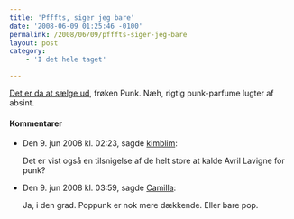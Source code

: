 ```yaml
---
title: 'Pfffts, siger jeg bare'
date: '2008-06-09 01:25:46 -0100'
permalink: /2008/06/09/pfffts-siger-jeg-bare
layout: post
category:
    - 'I det hele taget'

---
```

[Det er da at sælge ud](http://politiken.dk/kultur/article520917.ece), frøken Punk. Næh, rigtig punk-parfume lugter af absint.
<div class="vintage-comments">
<h4>Kommentarer </h4>
<ul class="vintage-comments-list"><li>
<p class="comment-meta">Den <time pubdate datetime="2008-06-09T14:23:49+02:00">9. jun 2008 kl.  02:23</time>, sagde <a href="http://kimblim.dk">kimblim</a>:</p>
<p>Det er vist også en tilsnigelse af de helt store at kalde Avril Lavigne for punk?</p>
</li>

<li>
<p class="comment-meta">Den <time pubdate datetime="2008-06-09T15:59:12+02:00">9. jun 2008 kl.  03:59</time>, sagde <a href="http://">Camilla</a>:</p>
<p>Ja, i den grad. Poppunk er nok mere dækkende. Eller bare pop.</p>
</li>
</ul>
</div>
